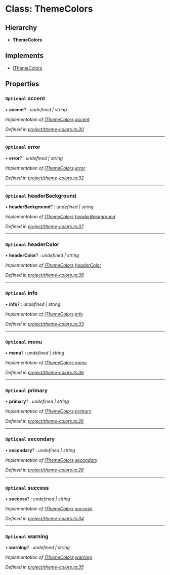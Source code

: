 # Class: ThemeColors

## Hierarchy

* **ThemeColors**

## Implements

* [IThemeColors](../interfaces/ithemecolors.md)

## Properties

### `Optional` accent

• **accent**? : *undefined | string*

*Implementation of [IThemeColors](../interfaces/ithemecolors.md).[accent](../interfaces/ithemecolors.md#optional-accent)*

*Defined in [project/theme-colors.ts:30](https://github.com/TNOCS/csnext/blob/b9521f0/packages/cs-core/src/project/theme-colors.ts#L30)*

___

### `Optional` error

• **error**? : *undefined | string*

*Implementation of [IThemeColors](../interfaces/ithemecolors.md).[error](../interfaces/ithemecolors.md#optional-error)*

*Defined in [project/theme-colors.ts:32](https://github.com/TNOCS/csnext/blob/b9521f0/packages/cs-core/src/project/theme-colors.ts#L32)*

___

### `Optional` headerBackground

• **headerBackground**? : *undefined | string*

*Implementation of [IThemeColors](../interfaces/ithemecolors.md).[headerBackground](../interfaces/ithemecolors.md#optional-headerbackground)*

*Defined in [project/theme-colors.ts:37](https://github.com/TNOCS/csnext/blob/b9521f0/packages/cs-core/src/project/theme-colors.ts#L37)*

___

### `Optional` headerColor

• **headerColor**? : *undefined | string*

*Implementation of [IThemeColors](../interfaces/ithemecolors.md).[headerColor](../interfaces/ithemecolors.md#optional-headercolor)*

*Defined in [project/theme-colors.ts:38](https://github.com/TNOCS/csnext/blob/b9521f0/packages/cs-core/src/project/theme-colors.ts#L38)*

___

### `Optional` info

• **info**? : *undefined | string*

*Implementation of [IThemeColors](../interfaces/ithemecolors.md).[info](../interfaces/ithemecolors.md#optional-info)*

*Defined in [project/theme-colors.ts:33](https://github.com/TNOCS/csnext/blob/b9521f0/packages/cs-core/src/project/theme-colors.ts#L33)*

___

### `Optional` menu

• **menu**? : *undefined | string*

*Implementation of [IThemeColors](../interfaces/ithemecolors.md).[menu](../interfaces/ithemecolors.md#optional-menu)*

*Defined in [project/theme-colors.ts:36](https://github.com/TNOCS/csnext/blob/b9521f0/packages/cs-core/src/project/theme-colors.ts#L36)*

___

### `Optional` primary

• **primary**? : *undefined | string*

*Implementation of [IThemeColors](../interfaces/ithemecolors.md).[primary](../interfaces/ithemecolors.md#optional-primary)*

*Defined in [project/theme-colors.ts:26](https://github.com/TNOCS/csnext/blob/b9521f0/packages/cs-core/src/project/theme-colors.ts#L26)*

___

### `Optional` secondary

• **secondary**? : *undefined | string*

*Implementation of [IThemeColors](../interfaces/ithemecolors.md).[secondary](../interfaces/ithemecolors.md#optional-secondary)*

*Defined in [project/theme-colors.ts:28](https://github.com/TNOCS/csnext/blob/b9521f0/packages/cs-core/src/project/theme-colors.ts#L28)*

___

### `Optional` success

• **success**? : *undefined | string*

*Implementation of [IThemeColors](../interfaces/ithemecolors.md).[success](../interfaces/ithemecolors.md#optional-success)*

*Defined in [project/theme-colors.ts:34](https://github.com/TNOCS/csnext/blob/b9521f0/packages/cs-core/src/project/theme-colors.ts#L34)*

___

### `Optional` warning

• **warning**? : *undefined | string*

*Implementation of [IThemeColors](../interfaces/ithemecolors.md).[warning](../interfaces/ithemecolors.md#optional-warning)*

*Defined in [project/theme-colors.ts:35](https://github.com/TNOCS/csnext/blob/b9521f0/packages/cs-core/src/project/theme-colors.ts#L35)*
